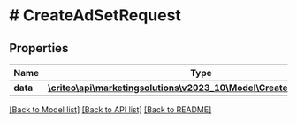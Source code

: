 # # CreateAdSetRequest

## Properties

Name | Type | Description | Notes
------------ | ------------- | ------------- | -------------
**data** | [**\criteo\api\marketingsolutions\v2023_10\Model\CreateAdSetResource**](CreateAdSetResource.md) |  | [optional]

[[Back to Model list]](../../README.md#models) [[Back to API list]](../../README.md#endpoints) [[Back to README]](../../README.md)
